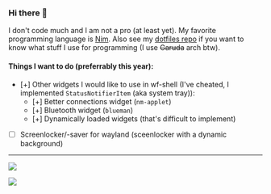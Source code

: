 ### Hi there 👋

I don't code much and I am not a pro (at least yet). My favorite programming language is [Nim](https://github.com/nim-lang/Nim).
Also see my [dotfiles repo](https://github.com/NamorNiradnug/.dotfiles) if you want to know what stuff I use for programming (I use ~~Garuda~~ arch btw).

#### Things I want to do (preferrably this year):

- [+] Other widgets I would like to use in wf-shell (I've cheated, I implemented `StatusNotifierItem` (aka system tray)):
    - [+] Better connections widget (`nm-applet`)
    - [+] Bluetooth widget (`blueman`)
    - [+] Dynamically loaded widgets (that's difficult to implement)
- [ ] Screenlocker/-saver for wayland (sceenlocker with a dynamic background)

----------------------------------
![](https://github-readme-stats-git-masterrstaa-rickstaa.vercel.app/api/top-langs?username=NamorNiradnug&show_icons=true&layout=compact&count_private=true&theme=github_dark)

![](https://github-readme-stats-git-masterrstaa-rickstaa.vercel.app/api?username=NamorNiradnug&show_icons=true&count_private=true&theme=github_dark)
